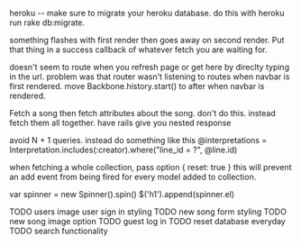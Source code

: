 heroku -- make sure to migrate your heroku database. do this with heroku run rake db:migrate.


something flashes with first render then goes away on second render. Put that thing in a success callback of whatever fetch you are waiting for.

doesn't seem to route when you refresh page or get here by direclty typing in the url. problem was that router wasn't listening to routes when navbar is first rendered. move Backbone.history.start() to after when navbar is rendered.

Fetch a song then fetch attributes about the song. don't do this. instead fetch them all together. have rails give you nested response

avoid N + 1 queries. instead do something like this
@interpretations =
  Interpretation.includes(:creator).where("line_id = ?", @line.id)

when fetching a whole collection, pass option { reset: true } this will prevent an add event from being fired for every model added to collection.



var spinner = new Spinner().spin()
$('h1').append(spinner.el)

TODO users image
user sign in styling
TODO new song form styling
TODO new song image option
TODO guest log in
TODO reset database everyday
TODO search functionality
